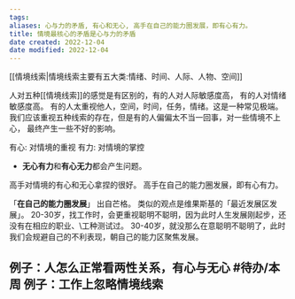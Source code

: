 ```yaml
---
tags: 
aliases: 心与力的矛盾, 有心和无心, 高手在自己的能力圈发展，即有心有力。 
title: 情境最核心的矛盾是心与力的矛盾
date created: 2022-12-04
date modified: 2022-12-04
---
```

[[情境线索|情境线索主要有五大类:情绪、时间、人际、人物、空间]]

人对五种[[情境线索]]的感觉是有区别的，有的人对人际敏感度高， 有的人对情绪敏感度高。
有的人太重视他人，空间，时间，任务，情绪。这是一种常见极端。  
我们应该重视五种线索的存在，但是有的人偏偏太不当一回事，对一些情境不上心， 最终产生一些不好的影响。

有心: 对情境的重视
有力: 对情境的掌控

- **无心有力**和**有心无力**都会产生问题。 

高手对情境的有心和无心拿捏的很好。 
高手在自己的能力圈发展，即有心有力。 

「**在自己的能力圈发展**」 出自芒格。 类似的观点是维果斯基的「最近发展区发展」。 
20-30岁，找工作时，会更重视聪明不聪明，因为此时人生发展刚起步，还没有在相应的职业、\工种测试过。
30-40岁，就没那么在意聪明不聪明了，此时我们会规避自己的不利表现，朝自己的能力区聚焦发展。



例子：人怎么正常看两性关系，有心与无心 #待办/本周 
例子：工作上忽略情境线索
- 